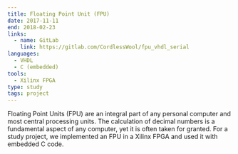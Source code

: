 ```yaml
---
title: Floating Point Unit (FPU)
date: 2017-11-11
end: 2018-02-23
links:
  - name: GitLab
    link: https://gitlab.com/CordlessWool/fpu_vhdl_serial
languages:
  - VHDL
  - C (embedded)
tools:
  - Xilinx FPGA
type: study
tags: project
---
```


Floating Point Units (FPU) are an integral part of any personal computer and most central processing units. The calculation of decimal numbers is a fundamental aspect of any computer, yet it is often taken for granted. For a study project, we implemented an FPU in a Xilinx FPGA and used it with embedded C code.
